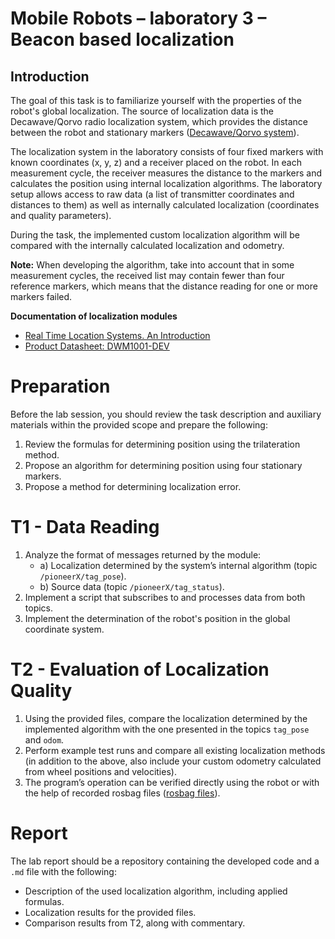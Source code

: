 # Mobile Robots – laboratory 3 – Beacon based localization


## Introduction

The goal of this task is to familiarize yourself with the properties of the robot's global localization. The source of localization data is the Decawave/Qorvo radio localization system, which provides the distance between the robot and stationary markers ([Decawave/Qorvo system](https://www.qorvo.com/products/p/MDEK1001)).

The localization system in the laboratory consists of four fixed markers with known coordinates (x, y, z) and a receiver placed on the robot. In each measurement cycle, the receiver measures the distance to the markers and calculates the position using internal localization algorithms. The laboratory setup allows access to raw data (a list of transmitter coordinates and distances to them) as well as internally calculated localization (coordinates and quality parameters).

During the task, the implemented custom localization algorithm will be compared with the internally calculated localization and odometry.

**Note:** When developing the algorithm, take into account that in some measurement cycles, the received list may contain fewer than four reference markers, which means that the distance reading for one or more markers failed.

**Documentation of localization modules**
- [Real Time Location Systems. An Introduction](https://kcir.pwr.edu.pl/~jjakubia/l15/docs/Application%20Note%20APS003.pdf)
- [Product Datasheet: DWM1001-DEV](https://kcir.pwr.edu.pl/~jjakubia/l15/docs/DWM1001-DEV%20Data%20Sheet.pdf)


# Preparation

Before the lab session, you should review the task description and auxiliary materials within the provided scope and prepare the following:
1. Review the formulas for determining position using the trilateration method.
2. Propose an algorithm for determining position using four stationary markers.
3. Propose a method for determining localization error.

# T1 - Data Reading

1. Analyze the format of messages returned by the module:
   - a) Localization determined by the system’s internal algorithm (topic `/pioneerX/tag_pose`).
   - b) Source data (topic `/pioneerX/tag_status`).
2. Implement a script that subscribes to and processes data from both topics.
3. Implement the determination of the robot's position in the global coordinate system.

# T2 - Evaluation of Localization Quality

1. Using the provided files, compare the localization determined by the implemented algorithm with the one presented in the topics `tag_pose` and `odom`.
2. Perform example test runs and compare all existing localization methods (in addition to the above, also include your custom odometry calculated from wheel positions and velocities).
3. The program’s operation can be verified directly using the robot or with the help of recorded rosbag files ([rosbag files](https://kcir.pwr.edu.pl/~jjakubia/l15/lab_localization/)).

# Report

The lab report should be a repository containing the developed code and a `.md` file with the following:

- Description of the used localization algorithm, including applied formulas.
- Localization results for the provided files.
- Comparison results from T2, along with commentary.


